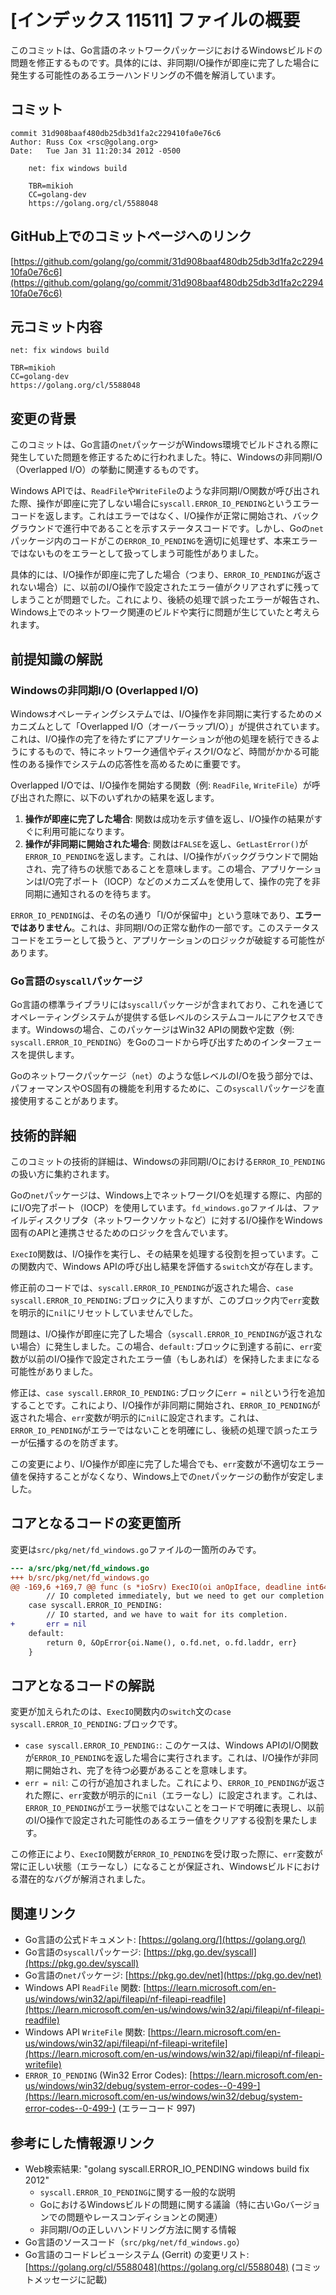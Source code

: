 # [インデックス 11511] ファイルの概要

このコミットは、Go言語のネットワークパッケージにおけるWindowsビルドの問題を修正するものです。具体的には、非同期I/O操作が即座に完了した場合に発生する可能性のあるエラーハンドリングの不備を解消しています。

## コミット

```
commit 31d908baaf480db25db3d1fa2c229410fa0e76c6
Author: Russ Cox <rsc@golang.org>
Date:   Tue Jan 31 11:20:34 2012 -0500

    net: fix windows build
    
    TBR=mikioh
    CC=golang-dev
    https://golang.org/cl/5588048
```

## GitHub上でのコミットページへのリンク

[https://github.com/golang/go/commit/31d908baaf480db25db3d1fa2c229410fa0e76c6](https://github.com/golang/go/commit/31d908baaf480db25db3d1fa2c229410fa0e76c6)

## 元コミット内容

```
net: fix windows build

TBR=mikioh
CC=golang-dev
https://golang.org/cl/5588048
```

## 変更の背景

このコミットは、Go言語の`net`パッケージがWindows環境でビルドされる際に発生していた問題を修正するために行われました。特に、Windowsの非同期I/O（Overlapped I/O）の挙動に関連するものです。

Windows APIでは、`ReadFile`や`WriteFile`のような非同期I/O関数が呼び出された際、操作が即座に完了しない場合に`syscall.ERROR_IO_PENDING`というエラーコードを返します。これはエラーではなく、I/O操作が正常に開始され、バックグラウンドで進行中であることを示すステータスコードです。しかし、Goの`net`パッケージ内のコードがこの`ERROR_IO_PENDING`を適切に処理せず、本来エラーではないものをエラーとして扱ってしまう可能性がありました。

具体的には、I/O操作が即座に完了した場合（つまり、`ERROR_IO_PENDING`が返されない場合）に、以前のI/O操作で設定されたエラー値がクリアされずに残ってしまうことが問題でした。これにより、後続の処理で誤ったエラーが報告され、Windows上でのネットワーク関連のビルドや実行に問題が生じていたと考えられます。

## 前提知識の解説

### Windowsの非同期I/O (Overlapped I/O)

Windowsオペレーティングシステムでは、I/O操作を非同期に実行するためのメカニズムとして「Overlapped I/O（オーバーラップI/O）」が提供されています。これは、I/O操作の完了を待たずにアプリケーションが他の処理を続行できるようにするもので、特にネットワーク通信やディスクI/Oなど、時間がかかる可能性のある操作でシステムの応答性を高めるために重要です。

Overlapped I/Oでは、I/O操作を開始する関数（例: `ReadFile`, `WriteFile`）が呼び出された際に、以下のいずれかの結果を返します。

1.  **操作が即座に完了した場合**: 関数は成功を示す値を返し、I/O操作の結果がすぐに利用可能になります。
2.  **操作が非同期に開始された場合**: 関数は`FALSE`を返し、`GetLastError()`が`ERROR_IO_PENDING`を返します。これは、I/O操作がバックグラウンドで開始され、完了待ちの状態であることを意味します。この場合、アプリケーションはI/O完了ポート（IOCP）などのメカニズムを使用して、操作の完了を非同期に通知されるのを待ちます。

`ERROR_IO_PENDING`は、その名の通り「I/Oが保留中」という意味であり、**エラーではありません**。これは、非同期I/Oの正常な動作の一部です。このステータスコードをエラーとして扱うと、アプリケーションのロジックが破綻する可能性があります。

### Go言語の`syscall`パッケージ

Go言語の標準ライブラリには`syscall`パッケージが含まれており、これを通じてオペレーティングシステムが提供する低レベルのシステムコールにアクセスできます。Windowsの場合、このパッケージはWin32 APIの関数や定数（例: `syscall.ERROR_IO_PENDING`）をGoのコードから呼び出すためのインターフェースを提供します。

Goのネットワークパッケージ（`net`）のような低レベルのI/Oを扱う部分では、パフォーマンスやOS固有の機能を利用するために、この`syscall`パッケージを直接使用することがあります。

## 技術的詳細

このコミットの技術的詳細は、Windowsの非同期I/Oにおける`ERROR_IO_PENDING`の扱い方に集約されます。

Goの`net`パッケージは、Windows上でネットワークI/Oを処理する際に、内部的にI/O完了ポート（IOCP）を使用しています。`fd_windows.go`ファイルは、ファイルディスクリプタ（ネットワークソケットなど）に対するI/O操作をWindows固有のAPIと連携させるためのロジックを含んでいます。

`ExecIO`関数は、I/O操作を実行し、その結果を処理する役割を担っています。この関数内で、Windows APIの呼び出し結果を評価する`switch`文が存在します。

修正前のコードでは、`syscall.ERROR_IO_PENDING`が返された場合、`case syscall.ERROR_IO_PENDING:`ブロックに入りますが、このブロック内で`err`変数を明示的に`nil`にリセットしていませんでした。

問題は、I/O操作が即座に完了した場合（`syscall.ERROR_IO_PENDING`が返されない場合）に発生しました。この場合、`default:`ブロックに到達する前に、`err`変数が以前のI/O操作で設定されたエラー値（もしあれば）を保持したままになる可能性がありました。

修正は、`case syscall.ERROR_IO_PENDING:`ブロックに`err = nil`という行を追加することです。これにより、I/O操作が非同期に開始され、`ERROR_IO_PENDING`が返された場合、`err`変数が明示的に`nil`に設定されます。これは、`ERROR_IO_PENDING`がエラーではないことを明確にし、後続の処理で誤ったエラーが伝播するのを防ぎます。

この変更により、I/O操作が即座に完了した場合でも、`err`変数が不適切なエラー値を保持することがなくなり、Windows上での`net`パッケージの動作が安定しました。

## コアとなるコードの変更箇所

変更は`src/pkg/net/fd_windows.go`ファイルの一箇所のみです。

```diff
--- a/src/pkg/net/fd_windows.go
+++ b/src/pkg/net/fd_windows.go
@@ -169,6 +169,7 @@ func (s *ioSrv) ExecIO(oi anOpIface, deadline int64) (int, error) {
 		// IO completed immediately, but we need to get our completion message anyway.
 	case syscall.ERROR_IO_PENDING:
 		// IO started, and we have to wait for its completion.
+		err = nil
 	default:
 		return 0, &OpError{oi.Name(), o.fd.net, o.fd.laddr, err}
 	}
```

## コアとなるコードの解説

変更が加えられたのは、`ExecIO`関数内の`switch`文の`case syscall.ERROR_IO_PENDING:`ブロックです。

-   `case syscall.ERROR_IO_PENDING:`: このケースは、Windows APIのI/O関数が`ERROR_IO_PENDING`を返した場合に実行されます。これは、I/O操作が非同期に開始され、完了を待つ必要があることを意味します。
-   `err = nil`: この行が追加されました。これにより、`ERROR_IO_PENDING`が返された際に、`err`変数が明示的に`nil`（エラーなし）に設定されます。これは、`ERROR_IO_PENDING`がエラー状態ではないことをコードで明確に表現し、以前のI/O操作で設定された可能性のあるエラー値をクリアする役割を果たします。

この修正により、`ExecIO`関数が`ERROR_IO_PENDING`を受け取った際に、`err`変数が常に正しい状態（エラーなし）になることが保証され、Windowsビルドにおける潜在的なバグが解消されました。

## 関連リンク

-   Go言語の公式ドキュメント: [https://golang.org/](https://golang.org/)
-   Go言語の`syscall`パッケージ: [https://pkg.go.dev/syscall](https://pkg.go.dev/syscall)
-   Go言語の`net`パッケージ: [https://pkg.go.dev/net](https://pkg.go.dev/net)
-   Windows API `ReadFile` 関数: [https://learn.microsoft.com/en-us/windows/win32/api/fileapi/nf-fileapi-readfile](https://learn.microsoft.com/en-us/windows/win32/api/fileapi/nf-fileapi-readfile)
-   Windows API `WriteFile` 関数: [https://learn.microsoft.com/en-us/windows/win32/api/fileapi/nf-fileapi-writefile](https://learn.microsoft.com/en-us/windows/win32/api/fileapi/nf-fileapi-writefile)
-   `ERROR_IO_PENDING` (Win32 Error Codes): [https://learn.microsoft.com/en-us/windows/win32/debug/system-error-codes--0-499-](https://learn.microsoft.com/en-us/windows/win32/debug/system-error-codes--0-499-) (エラーコード 997)

## 参考にした情報源リンク

-   Web検索結果: "golang syscall.ERROR_IO_PENDING windows build fix 2012"
    -   `syscall.ERROR_IO_PENDING`に関する一般的な説明
    -   GoにおけるWindowsビルドの問題に関する議論（特に古いGoバージョンでの問題やレースコンディションとの関連）
    -   非同期I/Oの正しいハンドリング方法に関する情報
-   Go言語のソースコード（`src/pkg/net/fd_windows.go`）
-   Go言語のコードレビューシステム (Gerrit) の変更リスト: [https://golang.org/cl/5588048](https://golang.org/cl/5588048) (コミットメッセージに記載)

